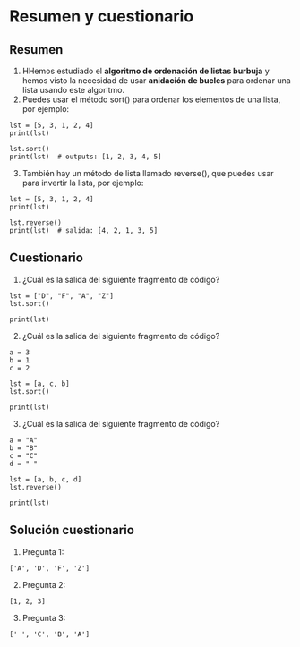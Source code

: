 # Resumen y cuestionario

## Resumen

1. HHemos estudiado el **algoritmo de ordenación de listas burbuja** y hemos visto la necesidad de usar **anidación de bucles** para ordenar una lista usando este algoritmo.
2. Puedes usar el método sort() para ordenar los elementos de una lista, por ejemplo:
```
lst = [5, 3, 1, 2, 4]
print(lst)

lst.sort()
print(lst)  # outputs: [1, 2, 3, 4, 5]
```

3. También hay un método de lista llamado reverse(), que puedes usar para invertir la lista, por ejemplo:
```
lst = [5, 3, 1, 2, 4]
print(lst)

lst.reverse()
print(lst)  # salida: [4, 2, 1, 3, 5]
```

## Cuestionario

1. ¿Cuál es la salida del siguiente fragmento de código?

```
lst = ["D", "F", "A", "Z"]
lst.sort()

print(lst)
```

2. ¿Cuál es la salida del siguiente fragmento de código?

```
a = 3
b = 1
c = 2

lst = [a, c, b]
lst.sort()

print(lst)
```

3. ¿Cuál es la salida del siguiente fragmento de código?

```
a = "A"
b = "B"
c = "C"
d = " "

lst = [a, b, c, d]
lst.reverse()

print(lst)
```

## Solución cuestionario

1. Pregunta 1:

```
['A', 'D', 'F', 'Z']
```

2. Pregunta 2:

```
[1, 2, 3]
```

3. Pregunta 3:

```
[' ', 'C', 'B', 'A']
```

